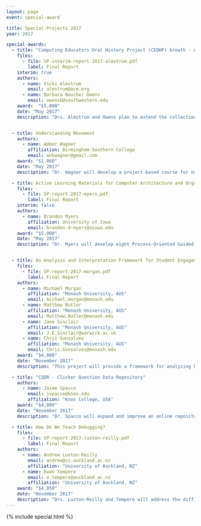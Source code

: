 ```yaml
---
layout: page
event: special-award

title: Special Projects 2017
year: 2017

special-awards:
  - title: "Computing Educators Oral History Project (CEOHP) Growth - Awardee Interviews and Website Update"
    files:
      - file: SP-interim-report-2017-almstrum.pdf
        label: Final Report
    interim: true
    authors:
      - name: Vicki Almstrum
        email: almstrum@acm.org
      - name: Barbara Boucher Owens
        email: owensb@southwestern.edu
    award:  "$5,000"
    date: "May 2017"
    description: "Drs. Almstrum and Owens plan to extend the collection of oral interviews documenting the history of computing educators.  This project will increase the number of interviews with winners of the SIGCSE Outstanding Contribution to Computer Science Education Award and the SIGCSE Lifetime Service Award, with an emphasis on those who live in countries other than the United States.  In addition, the project will entail a significant reworking of the CEOHP website which serves as a repository for the oral interviews."


  - title: Understanding Movement
    authors:
      - name: Amber Wagner
        affiliation: Birmingham-Southern College
        email: ankwagner@gmail.com
    award: "$1,060"
    date: "May 2017"
    description: "Dr. Wagner will develop a project-based course for novice computer science students intended to demonstrate the relevance of computing.  Inspired by ESPN’s Sport Science, students will combine physiology with computer science to build wearable devices to measure the force or speed of various movements.  Assignments will be designed to use the Arduino 101 to collect and analyze movement data.  For the final project, students will first determine the types of movements they wish to measure, and then they will build their wearables.  With the help of an athletic trainer, they will assemble an analysis of the data to summarize the force and/or speed of the movements.  A detailed curriculum guide will be published for use by other educators."

  - title: Active Learning Materials for Computer Architecture and Organization
    files:
      - file: SP-report-2017-myers.pdf
        label: Final Report
    interim: false
    authors:
      - name: Brandon Myers
        affiliation: University of Iowa
        email: brandon-d-myers@uiowa.edu
    award: "$5,000"
    date: "May 2017"
    description: "Dr. Myers will develop eight Process-Oriented Guided Inquiry Learning (POGIL) activities for use in Computer Organization and Architecture classes.  Exercises will be based on the learning outcomes defined in the 2013 ACM/IEEE Computer Science Curriculum Guidelines. POGIL is based on a theory of instruction which includes the learning cycle of exploration, term introduction, and application.  The activities will be available to other instructors via cspogil.org."


  - title: An Analysis and Interpretation Framework for Student Engagement Benchmarking Data
    files:
      - file: SP-report-2017-morgan.pdf
        label: Final Report
    authors:
      - name: Michael Morgan
        affiliation: "Monash University, AUS"
        email: michael.morgan@monash.edu
      - name: Matthew Butler
        affiliation: "Monash University, AUS"
        email: Matthew.Butler@monash.edu
      - name: Jane Sinclair
        affiliation: "Monash University, AUS"
        email: J.E.Sinclair@warwick.ac.uk
      - name: Chris Gonsalvez
        affiliation: "Monash University, AUS"
        email: Chris.Gonsalvez@monash.edu
    award: "$4,800"
    date: "November 2017"
    description: "This project will provide a framework for analyzing benchmark data to improve student engagement in Computer Science.  Currently there is no widely used systematic process to evaluate and interpret student engagement data. This project will develop an analysis framework which Computer Science departments can apply to their own data sets.  Dr. Morgan’s team will analyze the data set for the Australian Student Experience Survey from 2012 to 2016, comparing the performance of Monash University Computer Science courses against the performance of Computer Science courses at other universities in Australia. Results will be interpreted through the lens of relevant student engagement literature. By performing this analysis, the project aims to provide other Computer Science educators with a framework for the analysis of benchmarking data such as the North American National Survey of Student Engagement, the United Kingdom Engagement Survey and similar instruments."

  - title: "CQDR - Clicker Question Data Repository"
    authors:
      - name: Jaime Spacco
        email: jspacco@knox.edu
        affiliation: "Knox College, USA"
    award: "$4,000"
    date: "November 2017"
    description: "Dr. Spacco will expand and improve an online repository of clicker questions that have been used in courses using Peer Instruction.  An existing website (peerinstruction4cs.org) has complete slide decks for multiple courses containing clicker questions.  This project will result in the addition of information about the questions themselves including what percent of students answered the question correctly on the first and second votes; whether the question is an identical or modified version of a question used in a previous iteration of the course; whether a question was adopted from another instructor, and if so, whether it is identical or modified; and comments or suggestions from other PI instructors about the question.  The data will help instructors to determine both the difficulty and the relative value of each clicker question.  The repository will be publicly available."

  - title: How Do We Teach Debugging?
    files:
      - file: SP-report-2017-luxton-reilly.pdf
        label: Final Report
    authors:
      - name: Andrew Luxton-Reilly
        email: andrew@cs.auckland.ac.nz
        affiliation: "University of Auckland, NZ"
      - name: Ewan Tempero
        email: e.tempero@auckland.ac.nz
        affiliation: "University of Auckland, NZ"
    award: "$4,850"
    date: "November 2017"
    description: "Drs. Luxton-Reilly and Tempero will address the difficulties of teaching and learning debugging by undertaking a detailed study of existing resources. They will analyze debugging materials included in introductory textbooks after creating a taxonomy for analysis. After a rigorous search for online materials that teach debugging strategies, the authors will create an online repository.  The repository will make it easier for instructors to locate appropriate resources and direct students to them.  In addition, a literature review of research relating to teaching debugging to novices will be published."
---
```


{% include special.html %}
